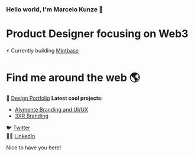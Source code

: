 ### Hello world, I'm Marcelo Kunze 👋

# Product Designer focusing on Web3

⚡ Currently building [Mintbase](https://www.mintbase.xyz/)

# Find me around the web 🌎

🔗 [Design Portfolio](https://marcelokunze.com/)
**Latest cool projects:**
- [Alymente Branding and UI/UX](https://www.behance.net/gallery/107144095/Identidade-Visual-e-App-Alymente)
- [3XR Branding](https://www.behance.net/gallery/150759005/3XR-Visual-Identity)

🐦 [Twitter](https://twitter.com/marcelokunze)  
👨‍💼 [LinkedIn](https://www.linkedin.com/in/marcelo-kunze-6538a3139/)

Nice to have you here!


<!--
**marcelokunze/marcelokunze** is a ✨ _special_ ✨ repository because its `README.md` (this file) appears on your GitHub profile.

Here are some ideas to get you started:

- 🔭 I’m currently working on ...
- 🌱 I’m currently learning ...
- 👯 I’m looking to collaborate on ...
- 🤔 I’m looking for help with ...
- 💬 Ask me about ...
- 📫 How to reach me: ...
- 😄 Pronouns: ...
- ⚡ Fun fact: ...
-->
